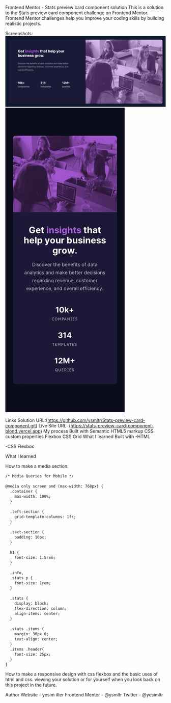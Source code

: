 Frontend Mentor - Stats preview card component solution
This is a solution to the Stats preview card component challenge on Frontend Mentor. Frontend Mentor challenges help you improve your coding skills by building realistic projects.


Screenshots:
![alt text](image.png) <br>
![alt text](image-1.png)

Links
Solution URL:(https://github.com/ysmltr/Stats-preview-card-component.git)
Live Site URL: (https://stats-preview-card-component-blond.vercel.app)
My process
Built with
Semantic HTML5 markup
CSS custom properties
Flexbox
CSS Grid
What I learned
Built with -HTML

-CSS Flexbox

What I learned

How to make a media section:

    /* Media Queries for Mobile */

    @media only screen and (max-width: 768px) {
      .container {
        max-width: 100%;
      }
    
      .left-section {
        grid-template-columns: 1fr;
      }
    
      .text-section {
        padding: 10px;
      }
    
      h1 {
        font-size: 1.5rem;
      }
    
      .info,
      .stats p {
        font-size: 1rem;
      }
    
      .stats {
        display: block;
        flex-direction: column;
        align-items: center;
      }
    
      .stats .items {
        margin: 30px 0;
        text-align: center;
      }
      .items .header{
        font-size: 25px;
      }
    }


 How to make a responsive design with css flexbox and the basic uses of html and css. viewing your solution or for yourself when you look back on this project in the future.

Author
Website - yesim ilter
Frontend Mentor - @ysmltr
Twitter - @yesimltr